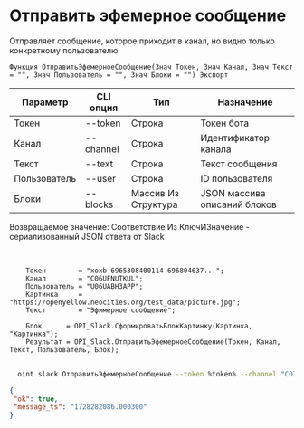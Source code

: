 ﻿---
sidebar_position: 2
---

# Отправить эфемерное сообщение
Отправляет сообщение, которое приходит в канал, но видно только конкретному пользователю



`Функция ОтправитьЭфемерноеСообщение(Знач Токен, Знач Канал, Знач Текст = "", Знач Пользователь = "", Знач Блоки = "") Экспорт`

  | Параметр | CLI опция | Тип | Назначение |
  |-|-|-|-|
  | Токен | --token | Строка | Токен бота |
  | Канал | --channel | Строка | Идентификатор канала |
  | Текст | --text | Строка | Текст сообщения |
  | Пользователь | --user | Строка | ID пользователя |
  | Блоки | --blocks | Массив Из Структура | JSON массива описаний блоков |

  
  Возвращаемое значение:   Соответствие Из КлючИЗначение - сериализованный JSON ответа от Slack

<br/>




```bsl title="Пример кода"
    Токен        = "xoxb-6965308400114-696804637...";
    Канал        = "C06UFNUTKUL";
    Пользователь = "U06UABH3APP";
    Картинка     = "https://openyellow.neocities.org/test_data/picture.jpg";
    Текст        = "Эфимерное сообщение";

    Блок      = OPI_Slack.СформироватьБлокКартинку(Картинка, "Картинка");
    Результат = OPI_Slack.ОтправитьЭфемерноеСообщение(Токен, Канал, Текст, Пользователь, Блок);
```



```sh title="Пример команды CLI"
    
  oint slack ОтправитьЭфемерноеСообщение --token %token% --channel "C070VPMKN8J" --text %text% --user %user% --blocks %blocks%

```

```json title="Результат"
{
 "ok": true,
 "message_ts": "1728282086.000300"
}
```
